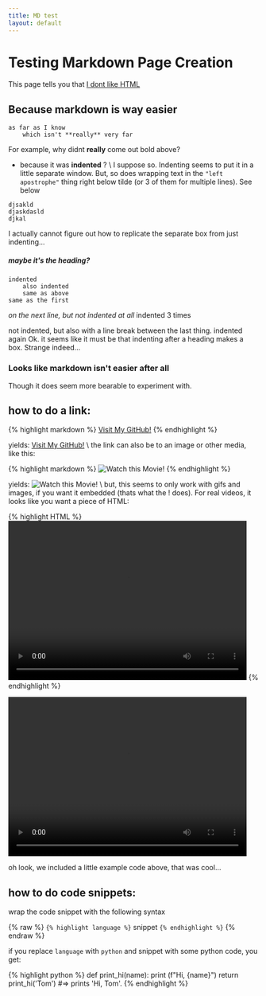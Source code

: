 ```yaml
---
title: MD test
layout: default
---
```


# Testing Markdown Page Creation
This page tells you that [I dont like HTML](/test_page_html.html)

## Because markdown is way easier

    as far as I know
        which isn't **really** very far

For example, why didnt **really** come out bold above?

- because it was **indented** ? \\
I suppose so. Indenting seems to put it in a little separate window. But, so does wrapping text in the `"left apostrophe"` thing right below tilde (or 3 of them for multiple lines). See below

``` 
djsakld
djaskdasld
djkal
```

I actually cannot figure out how to replicate the separate box from just indenting...
##### maybe it's the heading?
    indented
        also indented
        same as above
    same as the first
*on the next line, but not indented at all*
            indented 3 times

not indented, but also with a line break between the last thing. 
    indented again
Ok. it seems like it must be that indenting after a heading makes a box. Strange indeed...

### Looks like markdown isn't easier after all
Though it does seem more bearable to experiment with.



## how to do a link:

{% highlight markdown %}
[Visit My GitHub!](https://github.com/kylejray/kylejray.github.io)
{% endhighlight %}

yields: 
[Visit My GitHub!](https://github.com/kylejray/kylejray.github.io) \\
the link can also be to an image or other media, like this:

{% highlight markdown %}
![Watch this Movie!](assets/images/ani.gif)
{% endhighlight %}

yields: 
![Watch this Movie!](assets/images/ani.gif) \\
but, this seems to only work with gifs and images, if you want it embedded (thats what the ! does).
For real videos, it looks like you want a piece of HTML:

{% highlight HTML %}
<video width="480" height="320" controls="controls">
  <source src="assets/images/oo.mp4" type="video/mp4">
</video>
{% endhighlight %}


<video width="480" height="320" controls="controls">
  <source src="assets/images/oo.mp4" type="video/mp4">
</video>

oh look, we included a little example code above, that was cool...

## how to do code snippets:
wrap the code snippet with the following syntax

{% raw %}
`{% highlight language %}` 
snippet 
`{% endhighlight %}`
{% endraw %}

if you replace `language` with `python` and snippet with some python code, you get:

{% highlight python %}
def print_hi(name):
    print (f"Hi, {name}")
    return
print_hi('Tom')
#=> prints 'Hi, Tom'.
{% endhighlight %}







